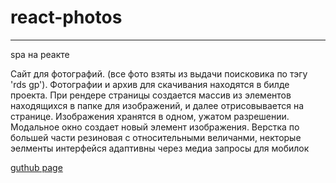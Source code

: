 # react-photos
---
spa на реакте

Сайт для фотографий. (все фото взяты из выдачи поисковика по тэгу 'rds gp').
Фотографии и архив для скачивания находятся в билде проекта. При рендере страницы  создается массив из элементов находящихся в папке для изображений, и далее отрисовывается на странице.
Изображения хранятся в одном, ужатом разрешении.
Модальное окно создает новый элемент изображения.
Верстка по большей части резиновая с относительными величанми, некторые эелменты интерфейся адаптивны через медиа запросы для мобилок

[guthub page](https://zatzoid.github.io/react-photos/)
